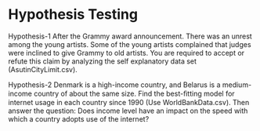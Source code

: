 # Hypothesis Testing

Hypothesis-1
After the Grammy  award announcement. There was an unrest among the young artists. Some of the young artists complained that judges were inclined to give Grammy to old artists. You are required to accept or refute this claim by analyzing the self explanatory data set (AsutinCityLimit.csv).

Hypothesis-2
Denmark is a high-income country, and Belarus is a medium-income country of about the same size. Find the best-ﬁtting model for internet usage in each country since 1990 (Use WorldBankData.csv). Then answer the question: Does income level have an impact on the speed with which a country adopts use of the internet?
